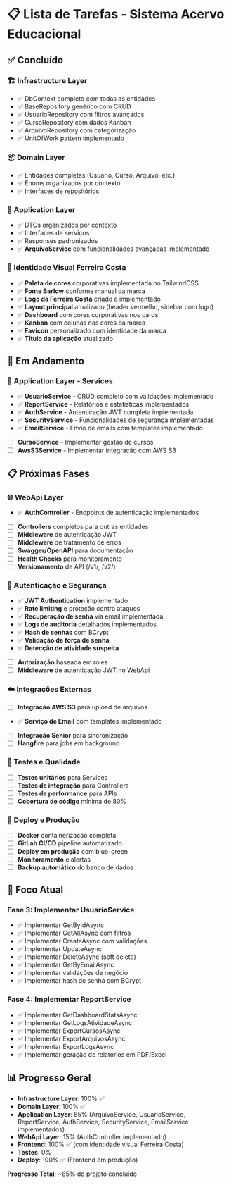 # 📋 Lista de Tarefas - Sistema Acervo Educacional

## ✅ Concluído

### 🏗️ Infrastructure Layer
- ✅ DbContext completo com todas as entidades
- ✅ BaseRepository<T> genérico com CRUD
- ✅ UsuarioRepository com filtros avançados
- ✅ CursoRepository com dados Kanban
- ✅ ArquivoRepository com categorização
- ✅ UnitOfWork pattern implementado

### 📦 Domain Layer
- ✅ Entidades completas (Usuario, Curso, Arquivo, etc.)
- ✅ Enums organizados por contexto
- ✅ Interfaces de repositórios

### 🔧 Application Layer
- ✅ DTOs organizados por contexto
- ✅ Interfaces de serviços
- ✅ Responses padronizados
- ✅ **ArquivoService** com funcionalidades avançadas implementado

### 🎨 Identidade Visual Ferreira Costa
- ✅ **Paleta de cores** corporativas implementada no TailwindCSS
- ✅ **Fonte Barlow** conforme manual da marca
- ✅ **Logo da Ferreira Costa** criado e implementado
- ✅ **Layout principal** atualizado (header vermelho, sidebar com logo)
- ✅ **Dashboard** com cores corporativas nos cards
- ✅ **Kanban** com colunas nas cores da marca
- ✅ **Favicon** personalizado com identidade da marca
- ✅ **Título da aplicação** atualizado

## 🚧 Em Andamento

### 🔧 Application Layer - Services
- ✅ **UsuarioService** - CRUD completo com validações implementado
- ✅ **ReportService** - Relatórios e estatísticas implementados
- ✅ **AuthService** - Autenticação JWT completa implementada
- ✅ **SecurityService** - Funcionalidades de segurança implementadas
- ✅ **EmailService** - Envio de emails com templates implementado
- [ ] **CursoService** - Implementar gestão de cursos
- [ ] **AwsS3Service** - Implementar integração com AWS S3

## 📋 Próximas Fases

### 🌐 WebApi Layer
- ✅ **AuthController** - Endpoints de autenticação implementados
- [ ] **Controllers** completos para outras entidades
- [ ] **Middleware** de autenticação JWT
- [ ] **Middleware** de tratamento de erros
- [ ] **Swagger/OpenAPI** para documentação
- [ ] **Health Checks** para monitoramento
- [ ] **Versionamento** de API (/v1/, /v2/)

### 🔐 Autenticação e Segurança
- ✅ **JWT Authentication** implementado
- ✅ **Rate limiting** e proteção contra ataques
- ✅ **Recuperação de senha** via email implementada
- ✅ **Logs de auditoria** detalhados implementados
- ✅ **Hash de senhas** com BCrypt
- ✅ **Validação de força de senha**
- ✅ **Detecção de atividade suspeita**
- [ ] **Autorização** baseada em roles
- [ ] **Middleware** de autenticação JWT no WebApi

### ☁️ Integrações Externas
- [ ] **Integração AWS S3** para upload de arquivos
- ✅ **Serviço de Email** com templates implementado
- [ ] **Integração Senior** para sincronização
- [ ] **Hangfire** para jobs em background

### 🧪 Testes e Qualidade
- [ ] **Testes unitários** para Services
- [ ] **Testes de integração** para Controllers
- [ ] **Testes de performance** para APIs
- [ ] **Cobertura de código** mínima de 80%

### 🚀 Deploy e Produção
- [ ] **Docker** containerização completa
- [ ] **GitLab CI/CD** pipeline automatizado
- [ ] **Deploy em produção** com blue-green
- [ ] **Monitoramento** e alertas
- [ ] **Backup automático** do banco de dados

## 🎯 Foco Atual

### Fase 3: Implementar UsuarioService
- ✅ Implementar GetByIdAsync
- ✅ Implementar GetAllAsync com filtros
- ✅ Implementar CreateAsync com validações
- ✅ Implementar UpdateAsync
- ✅ Implementar DeleteAsync (soft delete)
- ✅ Implementar GetByEmailAsync
- ✅ Implementar validações de negócio
- ✅ Implementar hash de senha com BCrypt

### Fase 4: Implementar ReportService
- ✅ Implementar GetDashboardStatsAsync
- ✅ Implementar GetLogsAtividadeAsync
- ✅ Implementar ExportCursosAsync
- ✅ Implementar ExportArquivosAsync
- ✅ Implementar ExportLogsAsync
- ✅ Implementar geração de relatórios em PDF/Excel

## 📊 Progresso Geral

- **Infrastructure Layer**: 100% ✅
- **Domain Layer**: 100% ✅
- **Application Layer**: 85% (ArquivoService, UsuarioService, ReportService, AuthService, SecurityService, EmailService implementados)
- **WebApi Layer**: 15% (AuthController implementado)
- **Frontend**: 100% ✅ (com identidade visual Ferreira Costa)
- **Testes**: 0%
- **Deploy**: 100% ✅ (Frontend em produção)

**Progresso Total**: ~85% do projeto concluído

